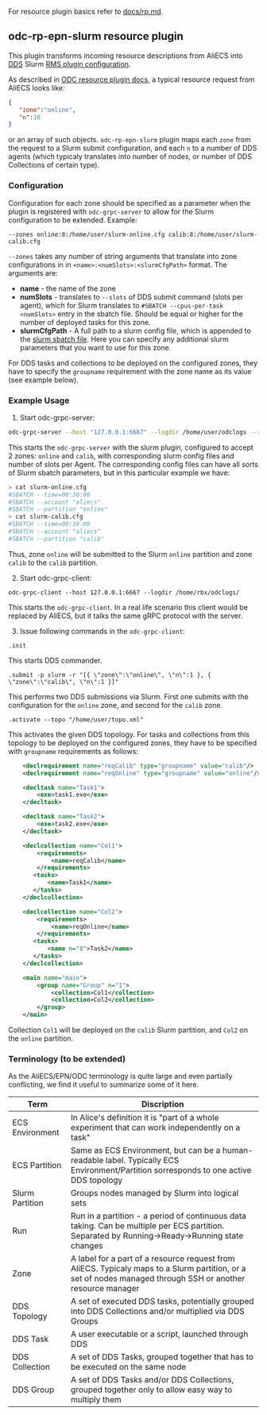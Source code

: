 For resource plugin basics refer to [docs/rp.md](../../docs.rp.md).

## odc-rp-epn-slurm resource plugin

This plugin transforms incoming resource descriptions from AliECS into [DDS](https://dds.gsi.de) Slurm [RMS plugin configuration](http://dds.gsi.de/doc/nightly/RMS-plugins.html#slurm-plugin).

As described in [ODC resource plugin docs](../../docs.rp.md), a typical resource request from AliECS looks like:

```JSON
{
   "zone":"online",
   "n":10
}
```

or an array of such objects. `odc-rp-epn-slurm` plugin maps each `zone` from the request to a Slurm submit configuration, and each `n` to a number of DDS agents (which typicaly translates into number of nodes, or number of DDS Collections of certain type).

### Configuration

Configuration for each zone should be specified as a parameter when the plugin is registered with `odc-grpc-server` to allow for the Slurm configuration to be extended. Example:

```
--zones online:8:/home/user/slurm-online.cfg calib:8:/home/user/slurm-calib.cfg
```
`--zones` takes any number of string arguments that translate into zone configurations in in `<name>:<numSlots>:<slurmCfgPath>` format. The arguments are:
- **name** - the name of the zone
- **numSlots** - translates to `--slots` of DDS submit command (slots per agent), which for Slurm translates to `#SBATCH --cpus-per-task <numSlots>` entry in the sbatch file. Should be equal or higher for the number of deployed tasks for this zone.
- **slurmCfgPath** - A full path to a slurm config file, which is appended to the [slurm sbatch file](https://slurm.schedmd.com/sbatch.html). Here you can specify any additional slurm parameters that you want to use for this zone.

For DDS tasks and collections to be deployed on the configured zones, they have to specify the `groupname` requirement with the zone name as its value (see example below).

### Example Usage

1. Start odc-grpc-server:
```bash
odc-grpc-server --host "127.0.0.1:6667" --logdir /home/user/odclogs --rp "slurm:/home/user/dev/ODC/install/bin/odc-rp-epn-slurm --logdir /home/user/odclogs --zones online:8:/home/user/slurm-online.cfg calib:8:/home/user/slurm-calib.cfg"
```
This starts the `odc-grpc-server` with the slurm plugin, configured to accept 2 zones: `online` and `calib`, with corresponding slurm config files and number of slots per Agent.
The corresponding config files can have all sorts of Slurm sbatch parameters, but in this particular example we have:
```bash
> cat slurm-online.cfg
#SBATCH --time=00:30:00
#SBATCH --account "aliecs"
#SBATCH --partition "online"
> cat slurm-calib.cfg
#SBATCH --time=00:30:00
#SBATCH --account "aliecs"
#SBATCH --partition "calib"
```
Thus, zone `online` will be submitted to the Slurm `online` partition and zone `calib` to the `calib` partition.

2. Start odc-grpc-client:
```
odc-grpc-client --host 127.0.0.1:6667 --logdir /home/rbx/odclogs/
```
This starts the `odc-grpc-client`. In a real life scenario this client would be replaced by AliECS, but it talks the same gRPC protocol with the server.

3. Issue following commands in the `odc-grpc-client`:
```
.init
```
This starts DDS commander.
```
.submit -p slurm -r "[{ \"zone\":\"online\", \"n\":1 }, { \"zone\":\"calib\", \"n\":1 }]"
```
This performs two DDS submissions via Slurm. First one submits with the configuration for the `online` zone, and second for the `calib` zone.
```
.activate --topo "/home/user/topo.xml"
```
This activates the given DDS topology.
For tasks and collections from this topology to be deployed on the configured zones, they have to be specified with `groupname` requirements as follows:
```xml
    <declrequirement name="reqCalib" type="groupname" value="calib"/>
    <declrequirement name="reqOnline" type="groupname" value="online"/>

    <decltask name="Task1">
        <exe>task1.exe</exe>
    </decltask>

    <decltask name="Task2">
        <exe>task2.exe</exe>
    </decltask>

    <declcollection name="Col1">
        <requirements>
            <name>reqCalib</name>
        </requirements>
       <tasks>
           <name>Task1</name>
       </tasks>
    </declcollection>

    <declcollection name="Col2">
        <requirements>
            <name>reqOnline</name>
        </requirements>
       <tasks>
           <name n="8">Task2</name>
       </tasks>
    </declcollection>

    <main name="main">
        <group name="Group" n="1">
            <collection>Col1</collection>
            <collection>Col2</collection>
        </group>
    </main>
```
Collection `Col1` will be deployed on the `calib` Slurm partition, and `Col2` on the `online` partition.

### Terminology (to be extended)

As the AliECS/EPN/ODC terminology is quite large and even partially conflicting, we find it useful to summarize some of it here.

| Term | Discription |
| ---- | ---- |
| ECS Environment | In Alice's definition it is "part of a whole experiment that can work independently on a task" |
| ECS Partition | Same as ECS Environment, but can be a human-readable label. Typically ECS Environment/Partition sorresponds to one active DDS topology |
| Slurm Partition | Groups nodes managed by Slurm into logical sets |
| Run | Run in a partition - a period of continuous data taking. Can be multiple per ECS partition. Separated by Running->Ready->Running state changes |
| Zone | A label for a part of a resource request from AliECS. Typicaly maps to a Slurm partition, or a set of nodes managed through SSH or another resource manager |
| DDS Topology | A set of executed DDS tasks, potentially grouped into DDS Collections and/or multiplied via DDS Groups |
| DDS Task | A user executable or a script, launched through DDS |
| DDS Collection | A set of DDS Tasks, grouped together that has to be executed on the same node |
| DDS Group | A set of DDS Tasks and/or DDS Collections, grouped together only to allow easy way to multiply them |
